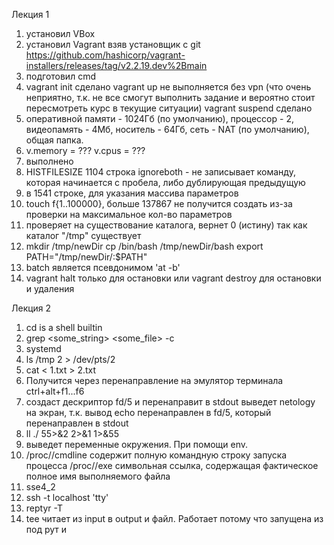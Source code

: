Лекция 1
1. установил VBox
2. установил Vagrant взяв установщик с git https://github.com/hashicorp/vagrant-installers/releases/tag/v2.2.19.dev%2Bmain
3. подготовил cmd
4. vagrant init сделано
vagrant up не выполняется без vpn (что очень неприятно, т.к. не все смогут выполнить задание и вероятно стоит пересмотреть курс в текущие ситуации)
vagrant suspend сделано
5. оперативной памяти - 1024Гб (по умолчанию), процессор - 2, видеопамять - 4Мб, носитель - 64Гб, сеть - NAT (по умолчанию), общая папка.
6. v.memory = ??? v.cpus = ???
7. выполнено
8. HISTFILESIZE 1104 строка
ignoreboth - не записывает команду, которая начинается с пробела, либо дублирующая предыдущую
9. в 1541 строке, для указания массива параметров
10. touch f{1..100000}, больше 137867 не получится создать из-за проверки на максимальное кол-во параметров
11. проверяет на существование каталога, вернет 0 (истину) так как каталог "/tmp" существует
12. mkdir /tmp/newDir
cp /bin/bash /tmp/newDir/bash
export PATH="/tmp/newDir/:$PATH"
13. batch является псевдонимом 'at -b'
14. vagrant halt только для остановки
или vagrant destroy для остановки и удаления

Лекция 2
1. cd is a shell builtin
2. grep <some_string> <some_file> -c
3. systemd
4. ls /tmp 2 > /dev/pts/2
5. cat < 1.txt > 2.txt
6. Получится через перенаправление на эмулятор терминала ctrl+alt+f1...f6
7. создаст дескриптор fd/5 и перенаправит в stdout
выведет netology на экран, т.к. вывод echo перенаправлен в fd/5, который перенаправлен в stdout
8. ll ./ 55>&2 2>&1 1>&55
9. выведет переменные окружения. При помощи env.
10. /proc/<PID>/cmdline
  содержит полную командную строку запуска процесса
/proc/<PID>/exe
  символьная ссылка, содержащая фактическое полное имя выполняемого файла
11. sse4_2
12. ssh -t localhost 'tty'
13. reptyr -T <PID>
14. tee читает из input в output и файл. Работает потому что запущена из под рут и 
